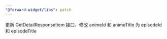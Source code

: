 ```yaml
---
"@forward-widget/libs": patch
---
```


更新 GetDetailResponseItem 接口，修改 animeId 和 animeTitle 为 episodeId 和 episodeTitle
